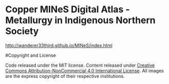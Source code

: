 # Copper MINeS Digital Atlas - Metallurgy in Indigenous Northern Society

http://wanderer33third.github.io/MINeS/index.html

#Copyright and License

Code released under the MIT license. Content released under <a rel="license" href="http://creativecommons.org/licenses/by-nc/4.0/">Creative Commons Attribution-NonCommercial 4.0 International License</a>.  All images are the express copyright of their respective institutions.
